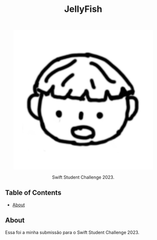 
<h1 align="center"> JellyFish </h1> <br>
<p align="center">
  <a href="https://gitpoint.co/">
    <img alt="GitPoint" title="GitPoint" src="https://github.com/luchoa54/WWDC-JellyFish/blob/main/WWDC.swiftpm/Assets.xcassets/AppIcon.appiconset/ios-marketing-1024x1024.png" width="450">
  </a>
</p>

<p align="center">
  Swift Student Challenge 2023.
</p>

<!-- START doctoc generated TOC please keep comment here to allow auto update -->
<!-- DON'T EDIT THIS SECTION, INSTEAD RE-RUN doctoc TO UPDATE -->
## Table of Contents

- [About](#About)

<!-- END doctoc generated TOC please keep comment here to allow auto update -->

## About

Essa foi a minha submissão para o Swift Student Challenge 2023.

